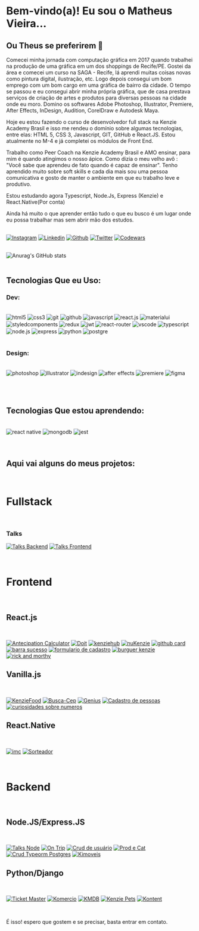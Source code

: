 # Bem-vindo(a)! Eu sou o Matheus Vieira...

## Ou Theus se preferirem 👨

Comecei minha jornada com computação gráfica em 2017 quando trabalhei na produção de uma gráfica em um dos shoppings de Recife/PE. Gostei da área e comecei um curso na SAGA - Recife, lá aprendi muitas coisas novas como pintura digital, ilustração, etc. Logo depois consegui um bom emprego com um bom cargo em uma gráfica de bairro da cidade. O tempo se passou e eu consegui abrir minha própria gráfica, que de casa prestava serviços de criação de artes e produtos para diversas pessoas na cidade onde eu moro. Domino os softwares Adobe Photoshop, Illustrator, Premiere, After Effects, InDesign, Audition, CorelDraw e Autodesk Maya.

Hoje eu estou fazendo o curso de desenvolvedor full stack na Kenzie Academy Brasil e isso me rendeu o domínio sobre algumas tecnologias, entre elas: HTML 5, CSS 3, Javascript, GIT, GitHub e React.JS. Estou atualmente no M-4 e já completei os módulos de Front End.

Trabalho como Peer Coach na Kenzie Academy Brasil e AMO ensinar, para mim é quando atingimos o nosso ápice. Como dizia o meu velho avô : "Você sabe que aprendeu de fato quando é capaz de ensinar". Tenho aprendido muito sobre soft skills e cada dia mais sou uma pessoa comunicativa e gosto de manter o ambiente em que eu trabalho leve e produtivo.

Estou estudando agora Typescript, Node.Js, Express (Kenzie) e React.Native(Por conta)

Ainda há muito o que aprender então tudo o que eu busco é um lugar onde eu possa trabalhar mas sem abrir mão dos estudos.
<br/>
<br/>

[![Instagram](https://img.shields.io/badge/Instagram-E4405F?style=for-the-badge&logo=instagram&logoColor=white)](https://www.instagram.com/dev.ilustra/)
[![Linkedin](https://img.shields.io/badge/LinkedIn-0077B5?style=for-the-badge&logo=linkedin&logoColor=white)](https://www.linkedin.com/in/th-matheus/)
[![Github](https://img.shields.io/badge/GitHub-100000?style=for-the-badge&logo=github&logoColor=white)](https://github.com/thdev-matheus)
[![Twitter](https://img.shields.io/badge/Twitter-1DA1F2?style=for-the-badge&logo=twitter&logoColor=white)](https://twitter.com/TH__Matheus)
[![Codewars](https://img.shields.io/badge/Codewars-B1361E?style=for-the-badge&logo=Codewars&logoColor=white)](https://www.codewars.com/users/th_vieira)
<br/>
<br/>

![Anurag's GitHub stats](https://github-readme-stats.vercel.app/api?username=thdev-matheus&show_icons=true&theme=tokyonight)
<br/>
<br/>

## Tecnologias Que eu Uso:

### Dev:

<div style="display: inline_block"><br/>
    <img align="center" alt="html5" src="https://img.shields.io/badge/HTML5-E34F26?style=for-the-badge&logo=html5&logoColor=white"/>
    <img align="center" alt="css3" src="https://img.shields.io/badge/CSS3-1572B6?style=for-the-badge&logo=css3&logoColor=white"/>
    <img align="center" alt="git" src="https://img.shields.io/badge/GIT-E44C30?style=for-the-badge&logo=git&logoColor=white"/>
    <img align="center" alt="github" src="https://img.shields.io/badge/GitHub-100000?style=for-the-badge&logo=github&logoColor=white"/>
    <img align="center" alt="javascript" src="https://img.shields.io/badge/JavaScript-323330?style=for-the-badge&logo=javascript&logoColor=F7DF1E"/>
    <img align="center" alt="react.js" src="https://img.shields.io/badge/React-20232A?style=for-the-badge&logo=react&logoColor=61DAFB"/>
    <img align="center" alt="materialui" src="https://img.shields.io/badge/Material--UI-0081CB?style=for-the-badge&logo=material-ui&logoColor=white"/>
    <img align="center" alt="styledcomponents" src="https://img.shields.io/badge/styled--components-DB7093?style=for-the-badge&logo=styled-components&logoColor=white"/>
    <img align="center" alt="redux" src="https://img.shields.io/badge/Redux-593D88?style=for-the-badge&logo=redux&logoColor=white"/>
    <img align="center" alt="jwt" src="https://img.shields.io/badge/json%20web%20tokens-323330?style=for-the-badge&logo=json-web-tokens&logoColor=pink"/>
    <img align="center" alt="react-router" src="https://img.shields.io/badge/React_Router-CA4245?style=for-the-badge&logo=react-router&logoColor=white"/>
    <img align="center" alt="vscode" src="https://img.shields.io/badge/Visual_Studio_Code-0078D4?style=for-the-badge&logo=visual%20studio%20code&logoColor=white"/>
    <img align="center" alt="typescript" src="https://img.shields.io/badge/TypeScript-007ACC?style=for-the-badge&logo=typescript&logoColor=white"/>
    <img align="center" alt="node.js" src="https://img.shields.io/badge/Node.js-43853D?style=for-the-badge&logo=node.js&logoColor=white"/>
    <img align="center" alt="express" src="https://img.shields.io/badge/Express.js-404D59?style=for-the-badge"/>
    <img align="center" alt="python" src="https://img.shields.io/badge/Python-14354C?style=for-the-badge&logo=python&logoColor=white"/>
    <img align="center" alt="postgre" src="https://img.shields.io/badge/PostgreSQL-316192?style=for-the-badge&logo=postgresql&logoColor=white"/>
</div>
<br/>

### Design:

<div style="display: inline_block"><br/>
    <img align="center" alt="photoshop" src="https://img.shields.io/badge/Adobe%20Photoshop-31A8FF?style=for-the-badge&logo=Adobe%20Photoshop&logoColor=black"/>
    <img align="center" alt="illustrator" src="https://img.shields.io/badge/Adobe%20Illustrator-FF9A00?style=for-the-badge&logo=adobe%20illustrator&logoColor=white"/>
    <img align="center" alt="indesign" src="https://img.shields.io/badge/Adobe%20InDesign-FF3366?style=for-the-badge&logo=Adobe%20InDesign&logoColor=white"/>
    <img align="center" alt="after effects" src="https://img.shields.io/badge/Adobe%20after%20affects-CF96FD?style=for-the-badge&logo=Adobe%20after%20effects&logoColor=393665"/>
    <img align="center" alt="premiere" src="https://img.shields.io/badge/Adobe%20Premiere%20Pro-9999FF?style=for-the-badge&logo=Adobe%20Premiere%20Pro&logoColor=white"/>
    <img align="center" alt="figma" src="https://img.shields.io/badge/Figma-F24E1E?style=for-the-badge&logo=figma&logoColor=white"/>
</div>
<br/>
<br/>
<br/>

## Tecnologias Que estou aprendendo:

<div style="display: inline_block"><br/>
    <img align="center" alt="react native" src="https://img.shields.io/badge/React_Native-20232A?style=for-the-badge&logo=react&logoColor=61DAFB"/>
    <img align="center" alt="mongodb" src="https://img.shields.io/badge/MongoDB-4EA94B?style=for-the-badge&logo=mongodb&logoColor=white"/>
    <img align="center" alt="jest" src="https://img.shields.io/badge/Jest-323330?style=for-the-badge&logo=Jest&logoColor=white"/>
    
</div>
<br/>
<br/>

## Aqui vai alguns do meus projetos:

<br/>

# **Fullstack**

<br/>

### **Talks**

[![Talks Backend](https://github-readme-stats.vercel.app/api/pin/?username=thdev-matheus&repo=backend-talks-django)](https://github.com/thdev-matheus/backend-talks-django)
[![Talks Frontend](https://github-readme-stats.vercel.app/api/pin/?username=thdev-matheus&repo=frontend-talks-react)](https://github.com/thdev-matheus/frontend-talks-react)

<br/>

# **Frontend**

<br/>

## React.js

<br/>

[![Antecipation Calculator](https://github-readme-stats.vercel.app/api/pin/?username=thdev-matheus&repo=frontend-antecipation-calculator)](https://github.com/thdev-matheus/frontend-antecipation-calculator)
[![Doit](https://github-readme-stats.vercel.app/api/pin/?username=thdev-matheus&repo=th-matheus-doit
)](https://github.com/thdev-matheus/th-matheus-doit)
[![kenziehub](https://github-readme-stats.vercel.app/api/pin/?username=thdev-matheus&repo=th-matheus-kenzie-hub)](https://github.com/thdev-matheus/th-matheus-kenzie-hub)
[![nuKenzie](https://github-readme-stats.vercel.app/api/pin/?username=thdev-matheus&repo=th-matheus-nukenzie)](https://github.com/thdev-matheus/th-matheus-nukenzie)
[![github card](https://github-readme-stats.vercel.app/api/pin/?username=thdev-matheus&repo=th-matheus-github-card)](https://github.com/thdev-matheus/th-matheus-github-card)
[![barra sucesso](https://github-readme-stats.vercel.app/api/pin/?username=thdev-matheus&repo=th-matheus-barra-sucesso)](https://github.com/thdev-matheus/th-matheus-barra-sucesso)
[![formulario de cadastro](https://github-readme-stats.vercel.app/api/pin/?username=thdev-matheus&repo=th-matheus-formulario-de-cadastro)](https://github.com/thdev-matheus/th-matheus-formulario-de-cadastro)
[![burguer kenzie](https://github-readme-stats.vercel.app/api/pin/?username=thdev-matheus&repo=th-matheus-burguer-kenzie)](https://github.com/thdev-matheus/th-matheus-burguer-kenzie)
[![rick and morthy](https://github-readme-stats.vercel.app/api/pin/?username=thdev-matheus&repo=th-matheus-cards-rick-an-morthy)](https://github.com/thdev-matheus/th-matheus-cards-rick-an-morthy)

## Vanilla.js

<br/>

[![KenzieFood](https://github-readme-stats.vercel.app/api/pin/?username=thdev-matheus&repo=th-matheus-kenzie-food)](https://github.com/thdev-matheus/th-matheus-kenzie-food)
[![Busca-Cep](https://github-readme-stats.vercel.app/api/pin/?username=thdev-matheus&repo=th-matheus-busca-cep)](https://github.com/thdev-matheus/th-matheus-busca-cep)
[![Genius](https://github-readme-stats.vercel.app/api/pin/?username=thdev-matheus&repo=th-matheus-genius)](https://github.com/thdev-matheus/th-matheus-genius)
[![Cadastro de pessoas](https://github-readme-stats.vercel.app/api/pin/?username=thdev-matheus&repo=th-matheus-cadastro-de-pessoas)](https://github.com/thdev-matheus/th-matheus-cadastro-de-pessoas)
[![curiosidades sobre numeros](https://github-readme-stats.vercel.app/api/pin/?username=thdev-matheus&repo=th-matheus-curiosidades-sobre-numeros)](https://github.com/thdev-matheus/th-matheus-curiosidades-sobre-numeros)

## React.Native

<br/>

[![imc](https://github-readme-stats.vercel.app/api/pin/?username=thdev-matheus&repo=th-matheus-imc)](https://github.com/thdev-matheus/th-matheus-imc)
[![Sorteador](https://github-readme-stats.vercel.app/api/pin/?username=thdev-matheus&repo=th-matheus-sorteador)](https://github.com/thdev-matheus/th-matheus-sorteador)

<br/>

# **Backend**

<br/>

## Node.JS/Express.JS

<br/>

[![Talks Node](https://github-readme-stats.vercel.app/api/pin/?username=thdev-matheus&repo=backend-talks-express-node)](https://github.com/thdev-matheus/backend-talks-express-node)
[![On Trip](https://github-readme-stats.vercel.app/api/pin/?username=thdev-matheus&repo=backend-on-trip-node-express)](https://github.com/thdev-matheus/backend-on-trip-node-express)
[![Crud de usuário](https://github-readme-stats.vercel.app/api/pin/?username=thdev-matheus&repo=backend-crud-de-usuario-node-express)](https://github.com/thdev-matheus/backend-crud-de-usuario-node-express)
[![Prod e Cat](https://github-readme-stats.vercel.app/api/pin/?username=thdev-matheus&repo=backend-produtos-categorias-node-express)](https://github.com/thdev-matheus/backend-produtos-categorias-node-express)
[![Crud Typeorm Postgres](https://github-readme-stats.vercel.app/api/pin/?username=thdev-matheus&repo=backend-crud-typeorm-postgres-node-express)](https://github.com/thdev-matheus/backend-crud-typeorm-postgres-node-express)
[![Kimoveis](https://github-readme-stats.vercel.app/api/pin/?username=thdev-matheus&repo=backend-kimoveis-node-express)](https://github.com/thdev-matheus/backend-kimoveis-node-express)
<br/>

## Python/Django

<br/>

[![Ticket Master](https://github-readme-stats.vercel.app/api/pin/?username=thdev-matheus&repo=backend-ticket-master-django)](https://github.com/thdev-matheus/backend-ticket-master-django)
[![Komercio](https://github-readme-stats.vercel.app/api/pin/?username=thdev-matheus&repo=backend-komercio-django)](https://github.com/thdev-matheus/backend-komercio-django)
[![KMDB](https://github-readme-stats.vercel.app/api/pin/?username=thdev-matheus&repo=backend-kmdb-django)](https://github.com/thdev-matheus/backend-kmdb-django)
[![Kenzie Pets](https://github-readme-stats.vercel.app/api/pin/?username=thdev-matheus&repo=backend-kenzie-pets-django)](https://github.com/thdev-matheus/backend-kenzie-pets-django)
[![Kontent](https://github-readme-stats.vercel.app/api/pin/?username=thdev-matheus&repo=backend-kontent-django)](https://github.com/thdev-matheus/backend-kontent-django)

<br />

É isso! espero que gostem e se precisar, basta entrar em contato.
